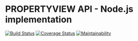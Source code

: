 # PROPERTYVIEW API - Node.js implementation

[![Build Status](https://travis-ci.org/jngisiro/mafuta-api.svg?branch=master)](https://travis-ci.org/jngisiro/mafuta-api) [![Coverage Status](https://coveralls.io/repos/github/jngisiro/mafuta-api/badge.svg?branch=master)](https://coveralls.io/github/jngisiro/mafuta-api?branch=master) [![Maintainability](https://api.codeclimate.com/v1/badges/7823fc8df62b998c79e4/maintainability)](https://codeclimate.com/github/jngisiro/mafuta-api/maintainability)

